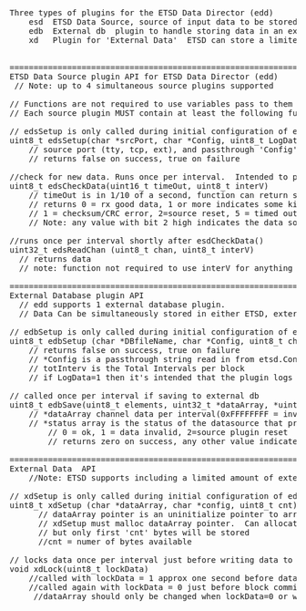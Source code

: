 <pre>
Three types of plugins for the ETSD Data Director (edd)
    esd  ETSD Data Source, source of input data to be stored in ETSD database and/or in external database
    edb  External db  plugin to handle storing data in an external database
    xd   Plugin for 'External Data'  ETSD can store a limited ammount (a few bytes) of unstructured data once per block


====================================================================================================================
ETSD Data Source plugin API for ETSD Data Director (edd)
 // Note: up to 4 simultaneous source plugins supported

// Functions are not required to use variables pass to them
// Each source plugin MUST contain at least the following functions:

// edsSetup is only called during initial configuration of edd
uint8_t edsSetup(char *srcPort, char *Config, uint8_t LogData)
    // source port (tty, tcp, ext), and passthrough 'Config' read in from etsd.Conf
    // returns false on success, true on failure

//check for new data. Runs once per interval.  Intended to prepare data for esdReadChan()
uint8_t edsCheckData(uint16_t timeOut, uint8_t interV)
    // timeOut is in 1/10 of a second, function can return sooner, but MUST return by end of timeOut.
    // returns 0 = rx good data, 1 or more indicates some kind of error
    // 1 = checksum/CRC error, 2=source reset, 5 = timed out no data, 9 = unspecified error, 128=updating 
    // Note: any value with bit 2 high indicates the data source was reset.

//runs once per interval shortly after esdCheckData()
uint32_t edsReadChan (uint8_t chan, uint8_t interV) 
  // returns data
  // note: function not required to use interV for anything

====================================================================================================================
External Database plugin API  
  // edd supports 1 external database plugin.  
  // Data Can be simultaneously stored in either ETSD, external database, or both
  
// edbSetup is only called during initial configuration of edd
uint8_t edbSetup (char *DBfileName, char *Config, uint8_t chanCnt, char *chanNames[], uint8_t totInterv, uint8_t LogData)
    // returns false on success, true on failure  
    // *Config is a passthrough string read in from etsd.Conf
    // totInterv is the Total Intervals per block
    // if LogData=1 then it's intended that the plugin logs data ?? 
        
// called once per interval if saving to external db 
uint8_t edbSave(uint8_t elements, uint32_t *dataArray, *uint8_t status, uint8_t interval);   
    // *dataArray channel data per interval(0xFFFFFFFF = invalid data), in the same order as *chanNames above
    // *status array is the status of the datasource that provides channel data, matches *dataArray per channel
        // 0 = ok, 1 = data invalid, 2=source plugin reset
        // returns zero on success, any other value indicates some kind of failure

====================================================================================================================
External Data  API
    //Note: ETSD supports including a limited amount of external data that is saved once per block

// xdSetup is only called during initial configuration of edd
uint8_t xdSetup (char *dataArray, char *config, uint8_t cnt)   
      // dataArray pointer is an uninitialize pointer to array to store data
      // xdSetup must malloc dataArray pointer.  Can allocate any amount of memory >= cnt, 
      // but only first 'cnt' bytes will be stored
      //cnt = numer of bytes available

// locks data once per interval just before writing data to ETSD
void xdLock(uint8_t lockData)  
    //called with lockData = 1 approx one second before data is stored at end of ETSD block, 
    //called again with lockData = 0 just before block commit
     //dataArray should only be changed when lockData=0 or while xdReadLock() is active
</pre>
